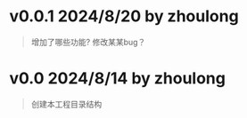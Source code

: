 



# v0.0.1 2024/8/20  by zhoulong
> 增加了哪些功能?
> 修改某某bug？


# v0.0  2024/8/14  by  zhoulong
>  创建本工程目录结构
